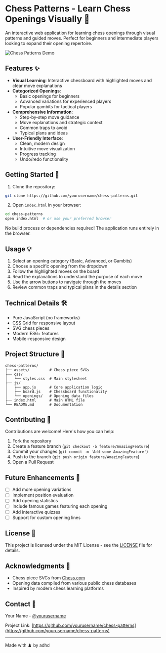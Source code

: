 # Chess Patterns - Learn Chess Openings Visually 🎯

An interactive web application for learning chess openings through visual patterns and guided moves. Perfect for beginners and intermediate players looking to expand their opening repertoire.

![Chess Patterns Demo](demo.gif)

## Features ✨

- **Visual Learning**: Interactive chessboard with highlighted moves and clear move explanations
- **Categorized Openings**:
  - Basic openings for beginners
  - Advanced variations for experienced players
  - Popular gambits for tactical players
- **Comprehensive Information**:
  - Step-by-step move guidance
  - Move explanations and strategic context
  - Common traps to avoid
  - Typical plans and ideas
- **User-Friendly Interface**:
  - Clean, modern design
  - Intuitive move visualization
  - Progress tracking
  - Undo/redo functionality

## Getting Started 🚀

1. Clone the repository:

```bash
git clone https://github.com/yourusername/chess-patterns.git
```

2. Open `index.html` in your browser:

```bash
cd chess-patterns
open index.html  # or use your preferred browser
```

No build process or dependencies required! The application runs entirely in the browser.

## Usage 💡

1. Select an opening category (Basic, Advanced, or Gambits)
2. Choose a specific opening from the dropdown
3. Follow the highlighted moves on the board
4. Read the explanations to understand the purpose of each move
5. Use the arrow buttons to navigate through the moves
6. Review common traps and typical plans in the details section

## Technical Details 🛠

- Pure JavaScript (no frameworks)
- CSS Grid for responsive layout
- SVG chess pieces
- Modern ES6+ features
- Mobile-responsive design

## Project Structure 📁

```
chess-patterns/
├── assets/         # Chess piece SVGs
├── css/
│   └── styles.css  # Main stylesheet
├── js/
│   ├── app.js      # Core application logic
│   ├── board.js    # Chessboard functionality
│   └── openings/   # Opening data files
├── index.html      # Main HTML file
└── README.md       # Documentation
```

## Contributing 🤝

Contributions are welcome! Here's how you can help:

1. Fork the repository
2. Create a feature branch (`git checkout -b feature/AmazingFeature`)
3. Commit your changes (`git commit -m 'Add some AmazingFeature'`)
4. Push to the branch (`git push origin feature/AmazingFeature`)
5. Open a Pull Request

## Future Enhancements 🔮

- [ ] Add more opening variations
- [ ] Implement position evaluation
- [ ] Add opening statistics
- [ ] Include famous games featuring each opening
- [ ] Add interactive quizzes
- [ ] Support for custom opening lines

## License 📝

This project is licensed under the MIT License - see the [LICENSE](LICENSE) file for details.

## Acknowledgments 🙏

- Chess piece SVGs from [Chess.com](https://www.chess.com)
- Opening data compiled from various public chess databases
- Inspired by modern chess learning platforms

## Contact 📧

Your Name - [@yourusername](https://twitter.com/yourusername)

Project Link: [https://github.com/yourusername/chess-patterns](https://github.com/yourusername/chess-patterns)

---

Made with ♟️ by adhd
